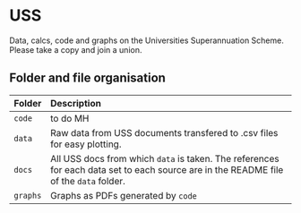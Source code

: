 # USS
Data, calcs, code and graphs on the Universities Superannuation Scheme. Please take a copy and join a union. 

## Folder and file organisation

| Folder | Description  |
|:--|:--|
| `code`| to do MH|   
| `data`| Raw data from USS documents transfered to .csv files for easy plotting. 
| `docs`| All USS docs from which `data` is taken. The references for each data set to each source are in the README file of the `data` folder. |
| `graphs`| Graphs as PDFs generated by `code` |






